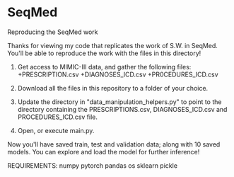 # SeqMed
Reproducing the SeqMed work

Thanks for viewing my code that replicates the work of S.W. in SeqMed.  You'll be able to reproduce the work with the files in this directory!

1)  Get access to MIMIC-III data, and gather the following files:
+PRESCRIPTION.csv
+DIAGNOSES_ICD.csv
+PR0CEDURES_ICD.csv

2)  Download all the files in this repository to a folder of your choice.

3)  Update the directory in "data_manipulation_helpers.py" to point to the directory containing the PRESCRIPTIONS.csv, DIAGNOSES_ICD.csv and PROCEDURES_ICD.csv file.

4)  Open, or execute main.py.

Now you'll have saved train, test and validation data; along with 10 saved models.  You can explore and load the model for further inference!

REQUIREMENTS:
numpy
pytorch
pandas
os
sklearn
pickle
